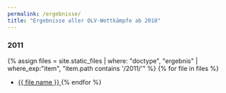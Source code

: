 ```yaml
---
permalink: /ergebnisse/
title: "Ergebnisse aller OLV-Wettkämpfe ab 2010"
---
```


### 2011
{% assign files = site.static_files  | where: "doctype", "ergebnis" | where_exp:"item", "item.path contains '/2011/'" %}
{% for file in files %}
  * <a href="{{ file.path | relative_url }}">{{ file.name }} </a>
{% endfor %}
